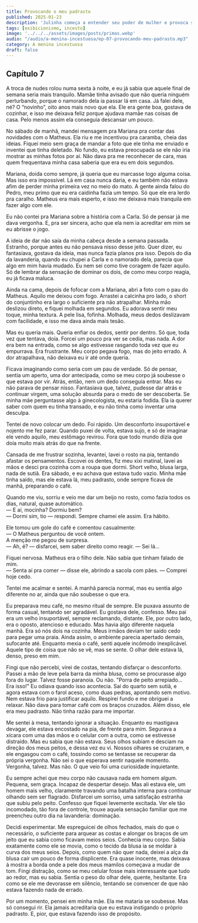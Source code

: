 ```yaml
---
title: Provocando o meu padrasto
published: 2025-01-23
description: 'Julinha começa a entender seu poder de mulher e provoca seu padrasto.'
tags: [exibicionismo, incesto]
image: '../../../assets/images/posts/primas.webp'
audio: "/audio/a-menina-incestuosa/ep-07-provocando-meu-padrasto.mp3"
category: A menina incestuosa
draft: false
---
```


## Capítulo 7

A troca de nudes rolou numa sexta à noite, e eu já sabia que aquele final de semana seria mais tranquilo. Mamãe tinha avisado que não queria ninguém perturbando, porque o namorado dela ia passar lá em casa. Já falei dele, né? O “novinho”, oito anos mais novo que ela. Ele era gente boa, gostava de cozinhar, e isso me deixava feliz porque ajudava mamãe nas coisas de casa. Pelo menos assim ela conseguia descansar um pouco.

No sábado de manhã, mandei mensagem pra Mariana pra contar das novidades com o Matheus. Ela riu e me incentivou pra caramba, cheia das ideias. Fiquei meio sem graça de mandar a foto que ele tinha me enviado e inventei que tinha deletado. No fundo, eu estava preocupada se ele não iria mostrar as minhas fotos por aí. Não dava pra me reconhecer de cara, mas quem frequentava minha casa saberia que era eu em dois segundos.

Mariana, doida como sempre, já queria que eu marcasse logo alguma coisa. Mas isso era impossível. Lá em casa nunca daria, e eu também não estava afim de perder minha primeira vez no meio do mato. A gente ainda falou do Pedro, meu primo que eu era caidinha fazia um tempo. Só que ele era lerdo pra caralho. Matheus era mais esperto, e isso me deixava mais tranquila em fazer algo com ele.

Eu não contei pra Mariana sobre a história com a Carla. Só de pensar já me dava vergonha. E, pra ser sincera, acho que ela nem ia acreditar em mim se eu abrisse o jogo.

A ideia de dar não saía da minha cabeça desde a semana passada. Estranho, porque antes eu não pensava nisso desse jeito. Quer dizer, eu fantasiava, gostava da ideia, mas nunca fazia planos pra isso. Depois do dia da lavanderia, quando eu chupei a Carla e o namorado dela, parecia que algo em mim havia mudado. Eu nem sei como tive coragem de fazer aquilo. Só de lembrar da sensação de dominar os dois, de como meu corpo reagia, eu já ficava maluca.

Ainda na cama, depois de fofocar com a Mariana, abri a foto com o pau do Matheus. Aquilo me deixou com fogo. Arrastei a calcinha pro lado, o short do conjuntinho era largo o suficiente pra não atrapalhar. Minha mão deslizou direto, e fiquei molhada em segundos. Eu adorava sentir meu toque, minha textura. A pele lisa, fofinha. Molhada, meus dedos deslizavam com facilidade, e isso me dava ainda mais tesão.

Mas eu queria mais. Queria enfiar os dedos, sentir por dentro. Só que, toda vez que tentava, doía. Forcei um pouco pra ver se cedia, mas nada. A dor era bem na entrada, como se algo estivesse rasgando toda vez que eu empurrava. Era frustrante. Meu corpo pegava fogo, mas do jeito errado. A dor atrapalhava, não deixava eu ir até onde queria.

Ficava imaginando como seria com um pau de verdade. Só de pensar, sentia um aperto, uma dor antecipada, como se meu corpo já soubesse o que estava por vir. Atrás, então, nem um dedo conseguia entrar. Mas eu não parava de pensar nisso. Fantasiava que, talvez, pudesse dar atrás e continuar virgem, uma solução absurda para o medo de ser descoberta. Se minha mãe perguntasse algo à ginecologista, eu estaria fodida. Ela ia querer saber com quem eu tinha transado, e eu não tinha como inventar uma desculpa.

Tentei de novo colocar um dedo. Foi rápido. Um desconforto insuportável e nojento me fez parar. Quando puxei de volta, estava sujo, e só de imaginar ele vendo aquilo, meu estômago revirou. Fora que todo mundo dizia que doía muito mais atrás do que na frente.


Cansada de me frustrar sozinha, levantei, lavei o rosto na pia, tentando afastar os pensamentos. Escovei os dentes, fiz meu xixi matinal, lavei as mãos e desci pra cozinha com a roupa que dormi. Short velho, blusa larga, nada de sutiã. Era sábado, e eu achava que estava tudo vazio. Minha mãe tinha saído, mas ele estava lá, meu padrasto, onde sempre ficava de manhã, preparando o café.

Quando me viu, sorriu e veio me dar um beijo no rosto, como fazia todos os dias, natural, quase automático.  
— E aí, mocinha? Dormiu bem?  
— Dormi sim, tio — respondi. Sempre chamei ele assim. Era hábito.

Ele tomou um gole do café e comentou casualmente:  
— O Matheus perguntou de você ontem.  
A menção me pegou de surpresa.  
— Ah, é? — disfarcei, sem saber direito como reagir. — Sei lá...

Fiquei nervosa. Matheus era o filho dele. Não sabia que tinham falado de mim.  
— Senta aí pra comer — disse ele, abrindo a sacola com pães. — Comprei hoje cedo.

Tentei me acalmar e sentei. A manhã parecia normal, mas eu sentia algo diferente no ar, ainda que não soubesse o que era.

Eu preparava meu café, no mesmo ritual de sempre. Ele puxava assunto de forma casual, tentando ser agradável. Eu gostava dele, confesso. Meu pai era um velho insuportável, sempre reclamando, distante. Ele, por outro lado, era o oposto, atencioso e educado. Mas havia algo diferente naquela manhã. Era só nós dois na cozinha. Meus irmãos deviam ter saído cedo para pegar uma praia. Ainda assim, o ambiente parecia apertado demais, sufocante até. Enquanto mexia o café, senti aquele incômodo inexplicável. Aquele tipo de coisa que não se vê, mas se sente. O olhar dele estava lá, denso, preso em mim.

Fingi que não percebi, virei de costas, tentando disfarçar o desconforto. Passei a mão de leve pela barra da minha blusa, como se procurasse algo fora do lugar. Talvez fosse paranoia. Ou não. "Porra de peito arrepiado... Era isso!" Eu odiava quando isso acontecia. Saí do quarto sem sutiã, e agora estava com o farol aceso, como duas pedras, apontando sem motivo. Nem estava frio para justificar aquilo. Respirei fundo e me obriguei a relaxar. Não dava para tomar café com os braços cruzados. Além disso, ele era meu padrasto. Não tinha razão para me importar.

Me sentei à mesa, tentando ignorar a situação. Enquanto eu mastigava devagar, ele estava encostado na pia, de frente para mim. Segurava a xícara com uma das mãos e o celular com a outra, como se estivesse distraído. Mas eu sabia que não estava. Seus olhos subiam e desciam na direção dos meus peitos, e dessa vez eu vi. Nossos olhares se cruzaram, e ele engasgou com o café, tossindo como se tentasse se recuperar da própria vergonha. Não sei o que esperava sentir naquele momento. Vergonha, talvez. Mas não. O que veio foi uma curiosidade inquietante.

Eu sempre achei que meu corpo não causava nada em homem algum. Pequena, sem graça. Incapaz de despertar desejo. Mas ali estava ele, um homem mais velho, claramente travando uma batalha interna para continuar olhando sem ser flagrado. Disfarcei um sorriso, uma satisfação estranha que subiu pelo peito. Confesso que fiquei levemente excitada. Ver ele tão incomodado, tão fora de controle, trouxe aquela sensação familiar que me preencheu outro dia na lavanderia: dominação.

Decidi experimentar. Me espreguicei de olhos fechados, mais do que o necessário, o suficiente para arquear as costas e alongar os braços de um jeito que eu sabia como ficavam meios seios. Conhecia meu corpo. Sabia exatamente como ele se movia, como o tecido da blusa ia se moldar à curva dos meus seios. Depois, como quem não quer nada, deixei a alça da blusa caír um pouco de forma displicente. Era quase inocente, mas deixava à mostra a borda onde a pele dos meus mamilos começava a mudar de tom. Fingi distração, como se meu celular fosse mais interessante que tudo ao redor, mas eu sabia. Sentia o peso do olhar dele, quente, hesitante. Era como se ele me devorasse em silêncio, tentando se convencer de que não estava fazendo nada de errado.

Por um momento, pensei em minha mãe. Ela me mataria se soubesse. Mas só consegui rir. Ela jamais acreditaria que eu estava instigando o próprio padrasto. E, pior, que estava fazendo isso de propósito.